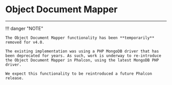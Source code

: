 # Object Document Mapper
- - -
!!! danger "NOTE"

    The Object Document Mapper functionality has been **temporarily** removed for v4.0.

    The existing implementation was using a PHP MongoDB driver that has been deprecated for years. As such, work is underway to re-introduce the Object Document Mapper in Phalcon, using the latest MongoDB PHP driver.

    We expect this functionality to be reintroduced a future Phalcon release.
